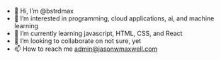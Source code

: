 - 👋 Hi, I’m @bstrdmax
- 👀 I’m interested in programming, cloud applications, ai, and machine learning
- 🌱 I’m currently learning javascript, HTML, CSS, and React
- 💞️ I’m looking to collaborate on not sure, yet
- 📫 How to reach me admin@jasonwmaxwell.com

<!---
bstrdmax/bstrdmax is a ✨ special ✨ repository because its `README.md` (this file) appears on your GitHub profile.
You can click the Preview link to take a look at your changes.
--->
